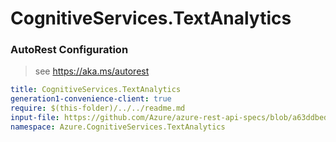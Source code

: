 # CognitiveServices.TextAnalytics
### AutoRest Configuration
> see https://aka.ms/autorest

``` yaml
title: CognitiveServices.TextAnalytics
generation1-convenience-client: true
require: $(this-folder)/../../readme.md
input-file: https://github.com/Azure/azure-rest-api-specs/blob/a63ddbed578f026d4e140345d240eff90cdd67ce/specification/cognitiveservices/data-plane/TextAnalytics/stable/v3.0/TextAnalytics.json
namespace: Azure.CognitiveServices.TextAnalytics
```
